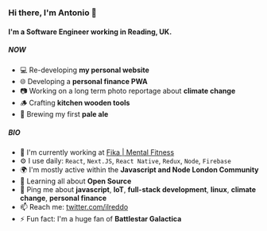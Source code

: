 ### Hi there, I'm Antonio 👋

#### I'm a Software Engineer working in Reading, UK.

##### NOW

- 💻 Re-developing **my personal website**
- 🌐 Developing a **personal finance PWA**
- 📷 Working on a long term photo reportage about **climate change**
- 🪵 Crafting **kitchen wooden tools**
- 🍺 Brewing my first **pale ale**

##### BIO

- 🏢 I'm currently working at [Fika | Mental Fitness](https://www.fika.community)
- ⚙️ I use daily: `React`, `Next.JS`, `React Native`, `Redux`, `Node`, `Firebase`
- 🌍 I'm mostly active within the **Javascript and Node London Community**
- 🌱 Learning all about **Open Source**
- 💬 Ping me about **javascript**, **IoT**, **full-stack development**, **linux**, **climate change**, **personal finance**
- 📫 Reach me: [twitter.com/ilreddo](https://twitter.com/ilreddo)
- ⚡️ Fun fact: I'm a huge fan of **Battlestar Galactica**
